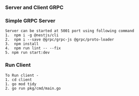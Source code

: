 ### Server and Client GRPC
### Simple GRPC Server 


```angular2html
Server can be started at 5001 port using following command
1.  npm i -g @nestjs/cli
2.  npm i --save @grpc/grpc-js @grpc/proto-loader
3.  npm install
4.  npm run lint -- --fix
5. npm run start:dev
```
### Run Client

```angular2html
To Run client - 
1. cd client
1. go mod tidy
2. go run pkg/cmd/main.go
```
